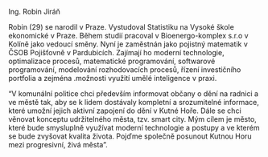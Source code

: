 ﻿Ing. Robin Jiráň

Robin (29)  se narodil v Praze. Vystudoval Statistiku na Vysoké škole ekonomické v Praze. Během studií pracoval v Bioenergo-komplex s.r.o v Kolíně jako vedoucí směny. Nyní je zaměstnán jako pojistný matematik v ČSOB Pojišťovně v Pardubicích. 
Zajímají ho moderní technologie, optimalizace procesů, matematické programování, softwarové programování, modelování rozhodovacích procesů, řízení investičního portfolia a zejména .možnosti využití umělé inteligence v praxi.

“V komunální politice chci především informovat občany o dění na radnici a ve městě tak, aby se k lidem dostávaly kompletní a srozumitelné informace, které umožní jejich aktivní zapojení do dění v Kutné Hoře. Dále se chci věnovat konceptu udržitelného města, tzv. smart city. Mým cílem je město, které bude smysluplně využívat moderní technologie a postupy a ve kterém se bude zvyšovat kvalita života. Pojďme společně posunout Kutnou Horu mezi progresivní, živá města”.


